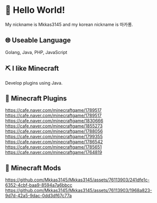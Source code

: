 # 👋 Hello World!
My nickname is Mkkas3145 and my korean nickname is 마카롱.

## 🌐 Useable Language
Golang, Java, PHP, JavaScript

## ⛏️ I like Minecraft
Develop plugins using Java.

## 💎 Minecraft Plugins
https://cafe.naver.com/minecraftgame/1789517
https://cafe.naver.com/minecraftgame/1789517
https://cafe.naver.com/minecraftgame/1830666
https://cafe.naver.com/minecraftgame/1855273
https://cafe.naver.com/minecraftgame/1788056
https://cafe.naver.com/minecraftgame/1799355
https://cafe.naver.com/minecraftgame/1786542
https://cafe.naver.com/minecraftgame/1785651
https://cafe.naver.com/minecraftgame/1764819

## 💎 Minecraft Mods
https://github.com/Mkkas3145/Mkkas3145/assets/76113903/241dfe1c-6352-4cbf-baa9-8594a7a6bbcc
https://github.com/Mkkas3145/Mkkas3145/assets/76113903/1968a823-9d7d-42a5-9dac-0dd3df67c77a
